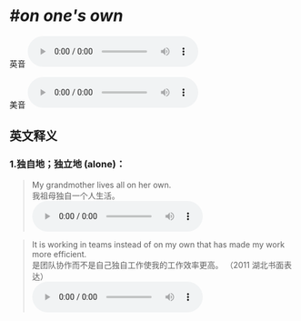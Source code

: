 # ***\#on one's own*** 
英音
<audio src="./media/on one’s own1_AAC.aac" controls="controls"></audio>

美音
<audio src="./media/on one’s own2_AAC.aac" controls="controls"></audio>



  

英文释义
---
### 1.**独自地；独立地 (alone)：**  

 > My grandmother lives all on her own.  
 > 我祖母独自一个人生活。    
<audio src="./media/own-5.aac" controls="controls"></audio>

 > It is working in teams instead of on my own that has made my work more efficient.  
 > 是团队协作而不是自己独自工作使我的工作效率更高。  （2011 湖北书面表达）  
<audio src="./media/It is working in teams instead_AAC.aac" controls="controls"></audio>


